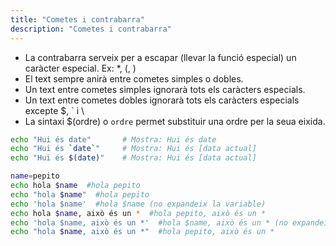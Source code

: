 ```yaml
---
title: "Cometes i contrabarra"
description: "Cometes i contrabarra"
---
```


- La contrabarra serveix per a escapar (llevar la funció especial) un caràcter especial. Ex: \*, \(, \)
- El text sempre anirà entre cometes simples o dobles.
- Un text entre cometes simples ignorarà tots els caràcters especials.
- Un text entre cometes dobles ignorarà tots els caràcters especials excepte $, ` i \
- La sintaxi $(ordre) o `ordre` permet substituir una ordre per la seua eixida.

```bash
echo "Hui és date"       # Mostra: Hui és date
echo "Hui és `date`"     # Mostra: Hui és [data actual]
echo "Hui és $(date)"    # Mostra: Hui és [data actual]

name=pepito 
echo hola $name  #hola pepito
echo "hola $name"  #hola pepito
echo 'hola $name'  #hola $name (no expandeix la variable)
echo hola $name, això és un *  #hola pepito, això és un *
echo 'hola $name, això és un *'  #hola $name, això és un * (no expandeix la variable)
echo "hola $name, això és un *"  #hola pepito, això és un *
```